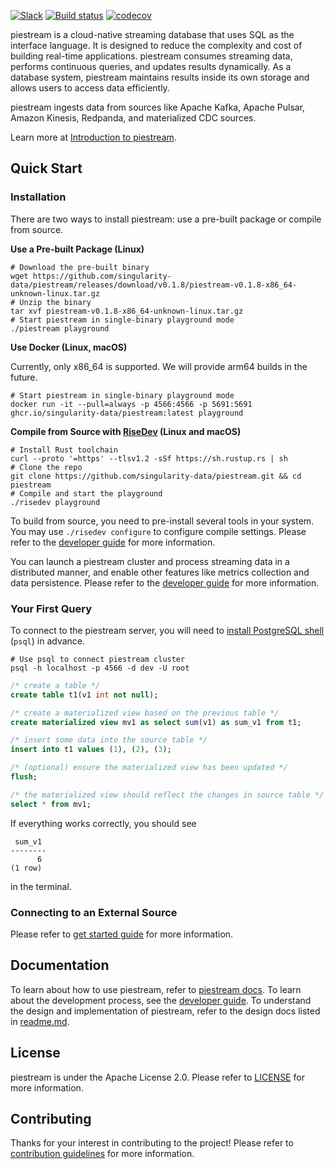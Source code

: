 
[![Slack](https://badgen.net/badge/Slack/Join%20piestream/0abd59?icon=slack)](https://join.slack.com/t/piestream-community/shared_invite/zt-120rft0mr-d8uGk3d~NZiZAQWPnElOfw)
[![Build status](https://badge.buildkite.com/9394d2bca0f87e2e97aa78b25f765c92d4207c0b65e7f6648f.svg)](https://buildkite.com/singularity-data/main)
[![codecov](https://codecov.io/gh/singularity-data/piestream/branch/main/graph/badge.svg?token=EB44K9K38B)](https://codecov.io/gh/singularity-data/piestream)

piestream is a cloud-native streaming database that uses SQL as the interface language. It is designed to reduce the complexity and cost of building real-time applications. piestream consumes streaming data, performs continuous queries, and updates results dynamically. As a database system, piestream maintains results inside its own storage and allows users to access data efficiently.

piestream ingests data from sources like Apache Kafka, Apache Pulsar, Amazon Kinesis, Redpanda, and materialized CDC sources.

Learn more at [Introduction to piestream](https://www.piestream.dev/docs/latest/intro/).

## Quick Start

### Installation

There are two ways to install piestream: use a pre-built package or compile from source.

**Use a Pre-built Package (Linux)**

```shell
# Download the pre-built binary
wget https://github.com/singularity-data/piestream/releases/download/v0.1.8/piestream-v0.1.8-x86_64-unknown-linux.tar.gz
# Unzip the binary
tar xvf piestream-v0.1.8-x86_64-unknown-linux.tar.gz
# Start piestream in single-binary playground mode
./piestream playground
```

**Use Docker (Linux, macOS)**

Currently, only x86_64 is supported. We will provide arm64 builds in the future.

```shell
# Start piestream in single-binary playground mode
docker run -it --pull=always -p 4566:4566 -p 5691:5691 ghcr.io/singularity-data/piestream:latest playground
```

**Compile from Source with [RiseDev](docs/developer-guide.md#set-up-the-development-environment) (Linux and macOS)**

```shell
# Install Rust toolchain
curl --proto '=https' --tlsv1.2 -sSf https://sh.rustup.rs | sh
# Clone the repo
git clone https://github.com/singularity-data/piestream.git && cd piestream
# Compile and start the playground
./risedev playground
```

To build from source, you need to pre-install several tools in your system. You may use `./risedev configure` to configure compile settings. Please refer to the [developer guide](docs/developer-guide.md) for more information.

You can launch a piestream cluster and process streaming data in a distributed manner, and enable other features like metrics collection and data persistence. Please refer to the [developer guide](docs/developer-guide.md) for more information.

### Your First Query

To connect to the piestream server, you will need to [install PostgreSQL shell](docs/developer-guide.md#set-up-the-development-environment) (`psql`) in advance.

```shell
# Use psql to connect piestream cluster
psql -h localhost -p 4566 -d dev -U root
```

```sql
/* create a table */
create table t1(v1 int not null);

/* create a materialized view based on the previous table */
create materialized view mv1 as select sum(v1) as sum_v1 from t1;

/* insert some data into the source table */
insert into t1 values (1), (2), (3);

/* (optional) ensure the materialized view has been updated */
flush;

/* the materialized view should reflect the changes in source table */
select * from mv1;
```

If everything works correctly, you should see

```
 sum_v1
--------
      6
(1 row)
```

in the terminal.

### Connecting to an External Source

Please refer to [get started guide](https://www.piestream.dev/docs/latest/get-started/) for more information.

## Documentation

To learn about how to use piestream, refer to [piestream docs](https://www.piestream.dev/). To learn about the development process, see the [developer guide](docs/developer-guide.md). To understand the design and implementation of piestream, refer to the design docs listed in [readme.md](docs/README.md).

## License

piestream is under the Apache License 2.0. Please refer to [LICENSE](LICENSE) for more information.

## Contributing

Thanks for your interest in contributing to the project! Please refer to [contribution guidelines](CONTRIBUTING.md) for more information.

